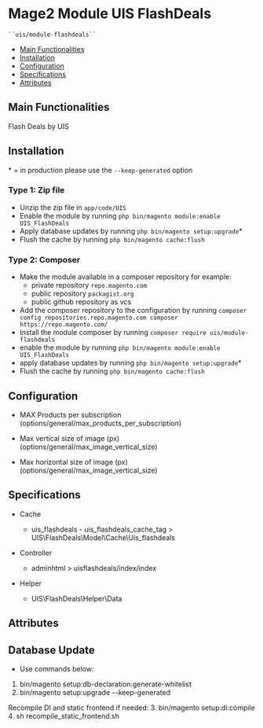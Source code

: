 # Mage2 Module UIS FlashDeals

    ``uis/module-flashdeals``

 - [Main Functionalities](#markdown-header-main-functionalities)
 - [Installation](#markdown-header-installation)
 - [Configuration](#markdown-header-configuration)
 - [Specifications](#markdown-header-specifications)
 - [Attributes](#markdown-header-attributes)


## Main Functionalities
Flash Deals by UIS

## Installation
\* = in production please use the `--keep-generated` option

### Type 1: Zip file

 - Unzip the zip file in `app/code/UIS`
 - Enable the module by running `php bin/magento module:enable UIS_FlashDeals`
 - Apply database updates by running `php bin/magento setup:upgrade`\*
 - Flush the cache by running `php bin/magento cache:flush`

### Type 2: Composer

 - Make the module available in a composer repository for example:
    - private repository `repo.magento.com`
    - public repository `packagist.org`
    - public github repository as vcs
 - Add the composer repository to the configuration by running `composer config repositories.repo.magento.com composer https://repo.magento.com/`
 - Install the module composer by running `composer require uis/module-flashdeals`
 - enable the module by running `php bin/magento module:enable UIS_FlashDeals`
 - apply database updates by running `php bin/magento setup:upgrade`\*
 - Flush the cache by running `php bin/magento cache:flush`


## Configuration

 - MAX Products per subscription (options/general/max_products_per_subscription)

 - Max vertical size of image (px) (options/general/max_image_vertical_size)

 - Max horizontal size of image (px) (options/general/max_image_vertical_size)


## Specifications

 - Cache
	- uis_flashdeals - uis_flashdeals_cache_tag > UIS\FlashDeals\Model\Cache\Uis_flashdeals

 - Controller
	- adminhtml > uisflashdeals/index/index

 - Helper
	- UIS\FlashDeals\Helper\Data


## Attributes

## Database Update
 - Use commands below:

 1. bin/magento setup:db-declaration:generate-whitelist
 2. bin/magento setup:upgrade --keep-generated 
 
 Recompile DI and static frontend if needed: 
 3. bin/magento setup:di:compile
 4. sh recompile_static_frontend.sh 



